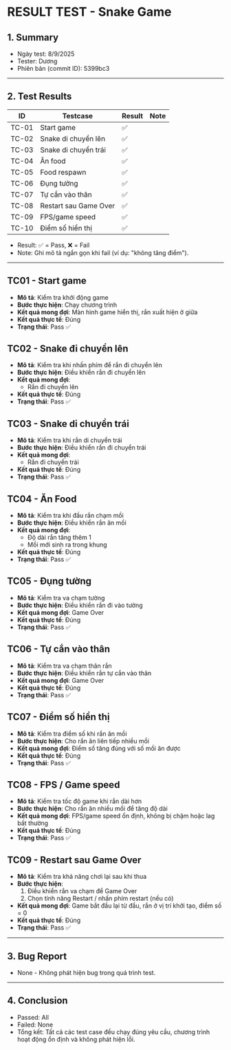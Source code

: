 # RESULT TEST - Snake Game

## 1. Summary
- Ngày test: 8/9/2025
- Tester: Dương
- Phiên bản (commit ID): 5399bc3

---

## 2. Test Results

| ID    | Testcase               | Result | Note |
|-------|------------------------|--------|------|
| TC-01 | Start game             |   ✅   |      |
| TC-02 | Snake di chuyển lên    |   ✅   |      |
| TC-03 | Snake di chuyển trái   |   ✅   |      |
| TC-04 | Ăn food                |   ✅   |      |
| TC-05 | Food respawn           |   ✅   |      |
| TC-06 | Đụng tường             |   ✅   |      |
| TC-07 | Tự cắn vào thân        |   ✅   |      |
| TC-08 | Restart sau Game Over  |   ✅   |      |
| TC-09 | FPS/game speed         |   ✅   |      |
| TC-10 | Điểm số hiển thị       |   ✅   |      |

- Result: ✅ = Pass, ❌ = Fail  
- Note: Ghi mô tả ngắn gọn khi fail (ví dụ: "không tăng điểm").  

---

## TC01 - Start game
- **Mô tả**: Kiểm tra khởi động game
- **Bước thực hiện**: Chạy chương trình
- **Kết quả mong đợi**: Màn hình game hiển thị, rắn xuất hiện ở giữa
- **Kết quả thực tế**: Đúng
- **Trạng thái**: Pass ✅

## TC02 - Snake đi chuyển lên
- **Mô tả**: Kiểm tra khi nhấn phím để rắn đi chuyển lên
- **Bước thực hiện**: Điều khiển rắn đi chuyển lên
- **Kết quả mong đợi**:
  - Rắn đi chuyển lên
- **Kết quả thực tế**: Đúng
- **Trạng thái**: Pass ✅

## TC03 - Snake di chuyển trái
- **Mô tả**: Kiểm tra khi rắn di chuyển trái
- **Bước thực hiện**: Điều khiển rắn đi chuyển trái
- **Kết quả mong đợi**:
  - Rắn đi chuyển trái
- **Kết quả thực tế**: Đúng
- **Trạng thái**: Pass ✅

## TC04 - Ăn Food
- **Mô tả**: Kiểm tra khi đầu rắn chạm mồi
- **Bước thực hiện**: Điều khiển rắn ăn mồi
- **Kết quả mong đợi**:
  - Độ dài rắn tăng thêm 1
  - Mồi mới sinh ra trong khung
- **Kết quả thực tế**: Đúng
- **Trạng thái**: Pass ✅

## TC05 - Đụng tường
- **Mô tả**: Kiểm tra va chạm tường
- **Bước thực hiện**: Điều khiển rắn đi vào tường
- **Kết quả mong đợi**: Game Over
- **Kết quả thực tế**: Đúng
- **Trạng thái**: Pass ✅

## TC06 - Tự cắn vào thân
- **Mô tả**: Kiểm tra va chạm thân rắn
- **Bước thực hiện**: Điều khiển rắn tự cắn vào thân
- **Kết quả mong đợi**: Game Over
- **Kết quả thực tế**: Đúng
- **Trạng thái**: Pass ✅

## TC07 - Điểm số hiển thị
- **Mô tả**: Kiểm tra điểm số khi rắn ăn mồi
- **Bước thực hiện**: Cho rắn ăn liên tiếp nhiều mồi
- **Kết quả mong đợi**: Điểm số tăng đúng với số mồi ăn được
- **Kết quả thực tế**: Đúng
- **Trạng thái**: Pass ✅

## TC08 - FPS / Game speed
- **Mô tả**: Kiểm tra tốc độ game khi rắn dài hơn
- **Bước thực hiện**: Cho rắn ăn nhiều mồi để tăng độ dài
- **Kết quả mong đợi**: FPS/game speed ổn định, không bị chậm hoặc lag bất thường
- **Kết quả thực tế**: Đúng
- **Trạng thái**: Pass ✅

## TC09 - Restart sau Game Over
- **Mô tả**: Kiểm tra khả năng chơi lại sau khi thua
- **Bước thực hiện**: 
  1. Điều khiển rắn va chạm để Game Over  
  2. Chọn tính năng Restart / nhấn phím restart (nếu có)  
- **Kết quả mong đợi**: Game bắt đầu lại từ đầu, rắn ở vị trí khởi tạo, điểm số = 0
- **Kết quả thực tế**: Đúng
- **Trạng thái**: Pass ✅

---

## 3. Bug Report
- None - Không phát hiện bug trong quá trình test.

---

## 4. Conclusion
- Passed: All
- Failed: None
- Tổng kết: Tất cả các test case đều chạy đúng yêu cầu, chương trình hoạt động ổn định và không phát hiện lỗi.
